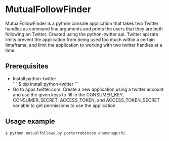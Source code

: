 # MutualFollowFinder

MutualFollowFinder is a python console application that takes two Twitter handles as command line arguments and prints the users that they are both following on Twitter. Created using the python-twitter api. Twitter api rate limits prevent the application from being used too much within a certain timeframe, and limit the application to working with two twitter handles at a time.

<h2>Prerequisites</h2>
<ul>
  <li>Install python-twitter</li>
  ```
  $ pip install python-twitter
  ```
  <li>Go to apps.twitter.com. Create a new application using a twitter account and use the given keys to fill in the CONSUMER_KEY, CONSUMER_SECRET, ACCESS_TOKEN, and ACCESS_TOKEN_SECRET variable to get permissions to use the application</li>
</ul>
  
<h2>Usage example</h2>

```
$ python mutualfollows.py porterrobinson anamanaguchi
```
